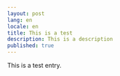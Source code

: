 ```yaml
---
layout: post
lang: en
locale: en
title: This is a test
description: This is a description
published: true
---
```

This is a test entry.